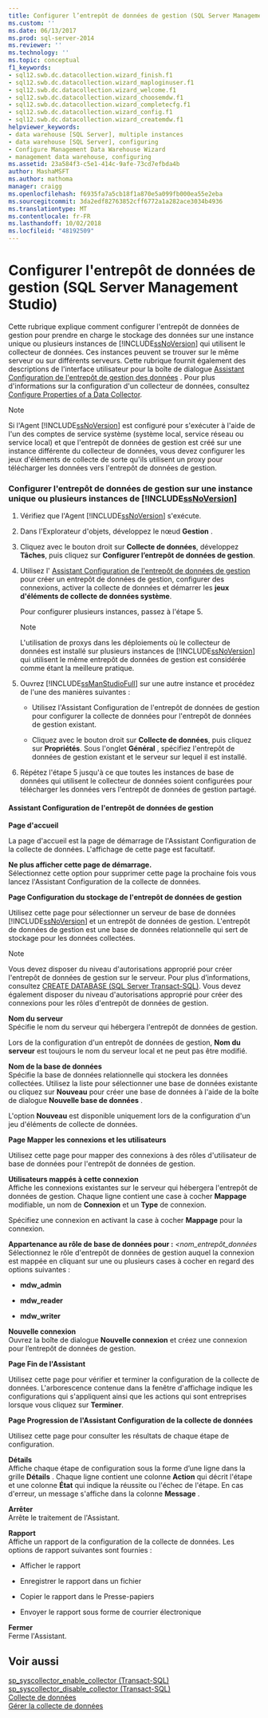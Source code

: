 ```yaml
---
title: Configurer l’entrepôt de données de gestion (SQL Server Management Studio) | Microsoft Docs
ms.custom: ''
ms.date: 06/13/2017
ms.prod: sql-server-2014
ms.reviewer: ''
ms.technology: ''
ms.topic: conceptual
f1_keywords:
- sql12.swb.dc.datacollection.wizard_finish.f1
- sql12.swb.dc.datacollection.wizard_maploginuser.f1
- sql12.swb.dc.datacollection.wizard_welcome.f1
- sql12.swb.dc.datacollection.wizard_choosemdw.f1
- sql12.swb.dc.datacollection.wizard_completecfg.f1
- sql12.swb.dc.datacollection.wizard_config.f1
- sql12.swb.dc.datacollection.wizard_createmdw.f1
helpviewer_keywords:
- data warehouse [SQL Server], multiple instances
- data warehouse [SQL Server], configuring
- Configure Management Data Warehouse Wizard
- management data warehouse, configuring
ms.assetid: 23a584f3-c5e1-414c-9afe-73cd7efbda4b
author: MashaMSFT
ms.author: mathoma
manager: craigg
ms.openlocfilehash: f6935fa7a5cb18f1a870e5a099fb000ea55e2eba
ms.sourcegitcommit: 3da2edf82763852cff6772a1a282ace3034b4936
ms.translationtype: MT
ms.contentlocale: fr-FR
ms.lasthandoff: 10/02/2018
ms.locfileid: "48192509"
---
```

# <a name="configure-the-management-data-warehouse-sql-server-management-studio"></a>Configurer l'entrepôt de données de gestion (SQL Server Management Studio)
  Cette rubrique explique comment configurer l'entrepôt de données de gestion pour prendre en charge le stockage des données sur une instance unique ou plusieurs instances de [!INCLUDE[ssNoVersion](../../includes/ssnoversion-md.md)] qui utilisent le collecteur de données. Ces instances peuvent se trouver sur le même serveur ou sur différents serveurs. Cette rubrique fournit également des descriptions de l'interface utilisateur pour la boîte de dialogue [Assistant Configuration de l'entrepôt de gestion des données](#Wizard) . Pour plus d'informations sur la configuration d'un collecteur de données, consultez [Configure Properties of a Data Collector](configure-properties-of-a-data-collector.md).  
  
> [!NOTE]  
>  Si l'Agent [!INCLUDE[ssNoVersion](../../includes/ssnoversion-md.md)] est configuré pour s'exécuter à l'aide de l'un des comptes de service système (système local, service réseau ou service local) et que l'entrepôt de données de gestion est créé sur une instance différente du collecteur de données, vous devez configurer les jeux d'éléments de collecte de sorte qu'ils utilisent un proxy pour télécharger les données vers l'entrepôt de données de gestion.  
  
### <a name="configure-the-management-data-warehouse-on-a-single-instance-or-multiple-instances-of-includessnoversionincludesssnoversion-mdmd"></a>Configurer l'entrepôt de données de gestion sur une instance unique ou plusieurs instances de [!INCLUDE[ssNoVersion](../../includes/ssnoversion-md.md)]  
  
1.  Vérifiez que l'Agent [!INCLUDE[ssNoVersion](../../includes/ssnoversion-md.md)] s'exécute.  
  
2.  Dans l'Explorateur d'objets, développez le nœud **Gestion** .  
  
3.  Cliquez avec le bouton droit sur **Collecte de données**, développez **Tâches**, puis cliquez sur **Configurer l’entrepôt de données de gestion**.  
  
4.  Utilisez l' [Assistant Configuration de l'entrepôt de données de gestion](#Wizard) pour créer un entrepôt de données de gestion, configurer des connexions, activer la collecte de données et démarrer les **jeux d'éléments de collecte de données système**.  
  
     Pour configurer plusieurs instances, passez à l'étape 5.  
  
    > [!NOTE]  
    >  L'utilisation de proxys dans les déploiements où le collecteur de données est installé sur plusieurs instances de [!INCLUDE[ssNoVersion](../../includes/ssnoversion-md.md)] qui utilisent le même entrepôt de données de gestion est considérée comme étant la meilleure pratique.  
  
5.  Ouvrez [!INCLUDE[ssManStudioFull](../../includes/ssmanstudiofull-md.md)] sur une autre instance et procédez de l'une des manières suivantes :  
  
    -   Utilisez l'Assistant Configuration de l'entrepôt de données de gestion pour configurer la collecte de données pour l'entrepôt de données de gestion existant.  
  
    -   Cliquez avec le bouton droit sur **Collecte de données**, puis cliquez sur **Propriétés**. Sous l'onglet **Général** , spécifiez l'entrepôt de données de gestion existant et le serveur sur lequel il est installé.  
  
6.  Répétez l'étape 5 jusqu'à ce que toutes les instances de base de données qui utilisent le collecteur de données soient configurées pour télécharger les données vers l'entrepôt de données de gestion partagé.  
  
####  <a name="Wizard"></a> Assistant Configuration de l'entrepôt de données de gestion  
 **Page d'accueil**  
  
 La page d'accueil est la page de démarrage de l'Assistant Configuration de la collecte de données. L'affichage de cette page est facultatif.  
  
 **Ne plus afficher cette page de démarrage.**  
 Sélectionnez cette option pour supprimer cette page la prochaine fois vous lancez l'Assistant Configuration de la collecte de données.  
  
 **Page Configuration du stockage de l'entrepôt de données de gestion**  
  
 Utilisez cette page pour sélectionner un serveur de base de données [!INCLUDE[ssNoVersion](../../includes/ssnoversion-md.md)] et un entrepôt de données de gestion. L'entrepôt de données de gestion est une base de données relationnelle qui sert de stockage pour les données collectées.  
  
> [!NOTE]  
>  Vous devez disposer du niveau d'autorisations approprié pour créer l'entrepôt de données de gestion sur le serveur. Pour plus d’informations, consultez [CREATE DATABASE &#40;SQL Server Transact-SQL&#41;](/sql/t-sql/statements/create-database-sql-server-transact-sql). Vous devez également disposer du niveau d'autorisations approprié pour créer des connexions pour les rôles d'entrepôt de données de gestion.  
  
 **Nom du serveur**  
 Spécifie le nom du serveur qui hébergera l'entrepôt de données de gestion.  
  
 Lors de la configuration d'un entrepôt de données de gestion, **Nom du serveur** est toujours le nom du serveur local et ne peut pas être modifié.  
  
 **Nom de la base de données**  
 Spécifie la base de données relationnelle qui stockera les données collectées. Utilisez la liste pour sélectionner une base de données existante ou cliquez sur **Nouveau** pour créer une base de données à l'aide de la boîte de dialogue **Nouvelle base de données** .  
  
 L'option **Nouveau** est disponible uniquement lors de la configuration d'un jeu d'éléments de collecte de données.  
  
 **Page Mapper les connexions et les utilisateurs**  
  
 Utilisez cette page pour mapper des connexions à des rôles d'utilisateur de base de données pour l'entrepôt de données de gestion.  
  
 **Utilisateurs mappés à cette connexion**  
 Affiche les connexions existantes sur le serveur qui hébergera l'entrepôt de données de gestion. Chaque ligne contient une case à cocher **Mappage** modifiable, un nom de **Connexion** et un **Type** de connexion.  
  
 Spécifiez une connexion en activant la case à cocher **Mappage** pour la connexion.  
  
 **Appartenance au rôle de base de données pour :** *\<nom_entrepôt_données*  
 Sélectionnez le rôle d'entrepôt de données de gestion auquel la connexion est mappée en cliquant sur une ou plusieurs cases à cocher en regard des options suivantes :  
  
-   **mdw_admin**  
  
-   **mdw_reader**  
  
-   **mdw_writer**  
  
 **Nouvelle connexion**  
 Ouvrez la boîte de dialogue **Nouvelle connexion** et créez une connexion pour l’entrepôt de données de gestion.  
  
 **Page Fin de l'Assistant**  
  
 Utilisez cette page pour vérifier et terminer la configuration de la collecte de données. L'arborescence contenue dans la fenêtre d'affichage indique les configurations qui s'appliquent ainsi que les actions qui sont entreprises lorsque vous cliquez sur **Terminer**.  
  
 **Page Progression de l'Assistant Configuration de la collecte de données**  
  
 Utilisez cette page pour consulter les résultats de chaque étape de configuration.  
  
 **Détails**  
 Affiche chaque étape de configuration sous la forme d’une ligne dans la grille **Détails** . Chaque ligne contient une colonne **Action** qui décrit l'étape et une colonne **État** qui indique la réussite ou l'échec de l'étape. En cas d'erreur, un message s'affiche dans la colonne **Message** .  
  
 **Arrêter**  
 Arrête le traitement de l'Assistant.  
  
 **Rapport**  
 Affiche un rapport de la configuration de la collecte de données. Les options de rapport suivantes sont fournies :  
  
-   Afficher le rapport  
  
-   Enregistrer le rapport dans un fichier  
  
-   Copier le rapport dans le Presse-papiers  
  
-   Envoyer le rapport sous forme de courrier électronique  
  
 **Fermer**  
 Ferme l'Assistant.  
  
## <a name="see-also"></a>Voir aussi  
 [sp_syscollector_enable_collector &#40;Transact-SQL&#41;](/sql/relational-databases/system-stored-procedures/sp-syscollector-enable-collector-transact-sql)   
 [sp_syscollector_disable_collector &#40;Transact-SQL&#41;](/sql/relational-databases/system-stored-procedures/sp-syscollector-disable-collector-transact-sql)   
 [Collecte de données](data-collection.md)   
 [Gérer la collecte de données](manage-data-collection.md)  
  
  
